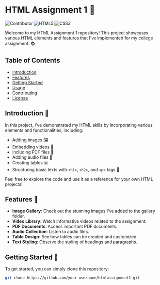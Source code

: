 # HTML Assignment 1 🚀

![Contributor](https://img.shields.io/badge/Contributor-Prayangshu%20Biswas-blue?style=flat-square)
![HTML5](https://img.shields.io/badge/HTML5-✔-orange?style=flat-square)
![CSS3](https://img.shields.io/badge/CSS3-✔-blue?style=flat-square)

Welcome to my HTML Assignment 1 repository! This project showcases various HTML elements and features that I've implemented for my college assignment. 📚

## Table of Contents
- [Introduction](#introduction)
- [Features](#features)
- [Getting Started](#getting-started)
- [Usage](#usage)
- [Contributing](#contributing)
- [License](#license)

## Introduction 📝

In this project, I've demonstrated my HTML skills by incorporating various elements and functionalities, including:
- Adding images 🖼️
- Embedding videos 🎥
- Including PDF files 📄
- Adding audio files 🎵
- Creating tables 📊
- Structuring basic texts with `<h1>`, `<h2>`, and `<p>` tags 📝

Feel free to explore the code and use it as a reference for your own HTML projects!

## Features 🌟

- **Image Gallery**: Check out the stunning images I've added to the gallery folder.
- **Video Library**: Watch informative videos related to the assignment.
- **PDF Documents**: Access important PDF documents.
- **Audio Collection**: Listen to audio files.
- **Table Design**: See how tables can be created and customized.
- **Text Styling**: Observe the styling of headings and paragraphs.

## Getting Started 🚀

To get started, you can simply clone this repository:

```bash
git clone https://github.com/your-username/htmlassignment1.git
